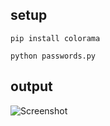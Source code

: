 ## setup

```pip install colorama```

```python passwords.py```

## output
![Screenshot](output.png)

